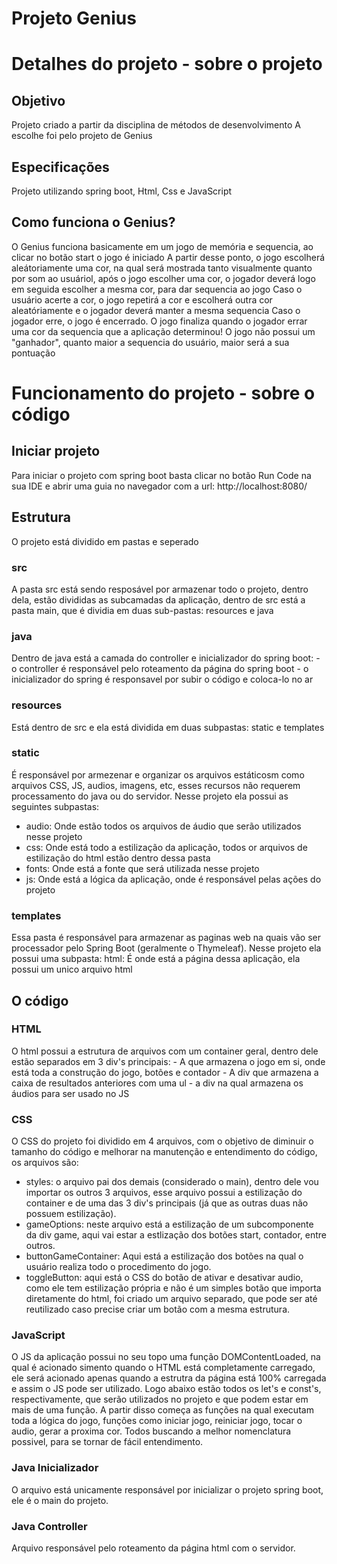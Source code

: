 # Projeto Genius 

# Detalhes do projeto - sobre o projeto

## Objetivo
  Projeto criado a partir da disciplina de métodos de desenvolvimento
  A escolhe foi pelo projeto de Genius

## Especificações
  Projeto utilizando spring boot, Html, Css e JavaScript

## Como funciona o Genius?
  O Genius funciona basicamente em um jogo de memória e sequencia, ao clicar no botão start o jogo é iniciado
  A partir desse ponto, o jogo escolherá aleátoriamente uma cor, na qual será mostrada tanto visualmente quanto por som ao usuáriol, após o jogo escolher uma cor, o jogador deverá logo em seguida escolher a mesma cor, para dar sequencia ao jogo
  Caso o usuário acerte a cor, o jogo repetirá a cor e escolherá outra cor aleatóriamente e o jogador deverá manter a mesma sequencia
  Caso o jogador erre, o jogo é encerrado.
  O jogo finaliza quando o jogador errar uma cor da sequencia que a aplicação determinou!
  O jogo não possui um "ganhador", quanto maior a sequencia do usuário, maior será a sua pontuação

# Funcionamento do projeto - sobre o código

## Iniciar projeto
  Para iniciar o projeto com spring boot basta clicar no botão Run Code na sua IDE e abrir uma guia no navegador com a url: http://localhost:8080/

## Estrutura
  O projeto está dividido em pastas e seperado 
  
### src
  A pasta src está sendo resposável por armazenar todo o projeto, dentro dela, estão divididas as subcamadas da aplicação, dentro de src está a pasta main, que é dividia em duas sub-pastas: resources e java

### java
  Dentro de java está a camada do controller e inicializador do spring boot:
    - o controller é responsável pelo roteamento da página do spring boot 
    - o inicializador do spring é responsavel por subir o código e coloca-lo no ar

### resources
  Está dentro de src e ela está dividida em duas subpastas: static e templates

### static
  É responsável por armezenar e organizar os arquivos estáticosm como arquivos CSS, JS, audios, imagens, etc, esses recursos não requerem processamento do java ou do servidor. Nesse projeto ela possui as seguintes subpastas:
  - audio: Onde estão todos os arquivos de áudio que serão utilizados nesse projeto
  - css: Onde está todo a estilização da aplicação, todos or arquivos de estilização do html estão dentro dessa pasta
  - fonts: Onde está a fonte que será utilizada nesse projeto
  - js: Onde está a lógica da aplicação, onde é responsável pelas ações do projeto

### templates
  Essa pasta é responsável para armazenar as paginas web na quais vão ser processador pelo Spring Boot (geralmente o Thymeleaf). Nesse projeto ela possui uma subpasta:
  html: É onde está a página dessa aplicação, ela possui um unico arquivo html

## O código

### HTML
  O html possui a estrutura de arquivos com um container geral, dentro dele estão separados em 3 div's principais:
    - A que armazena o jogo em si, onde está toda a construção do jogo, botões e contador
    - A div que armazena a caixa de resultados anteriores com uma ul
    - a div na qual armazena os áudios para ser usado no JS

### CSS
  O CSS do projeto foi dividido em 4 arquivos, com o objetivo de diminuir o tamanho do código e melhorar na manutenção e entendimento do código, os arquivos são:
   - styles: o arquivo pai dos demais (considerado o main), dentro dele vou importar os outros 3 arquivos, esse arquivo possui a estilização do container e de uma das 3 div's principais (já que as outras duas não possuem estilização).
   - gameOptions: neste arquivo está a estilização de um subcomponente da div game, aqui vai estar a estlização dos botões start, contador, entre outros.
   - buttonGameContainer: Aqui está a estilização dos botões na qual o usuário realiza todo o procedimento do jogo.
   - toggleButton: aqui está o CSS do botão de ativar e desativar audio, como ele tem estilização própria e não é um simples botão que importa diretamente do html, foi criado um arquivo separado, que pode ser até reutilizado caso precise criar um botão com a mesma estrutura.

### JavaScript
  O JS da aplicação possui no seu topo uma função DOMContentLoaded, na qual é acionado simento quando o HTML está completamente carregado, ele será acionado apenas quando a estrutra da página está 100% carregada e assim o JS pode ser utilizado. 
  Logo abaixo estão todos os let's e const's, respectivamente, que serão utilizados no projeto e que podem estar em mais de uma função.
  A partir disso começa as funções na qual executam toda a lógica do jogo, funções como iniciar jogo, reiniciar jogo, tocar o audio, gerar a proxima cor. Todos buscando a melhor nomenclatura possivel, para se tornar de fácil entendimento.

### Java Inicializador
  O arquivo está unicamente responsável por inicializar o projeto spring boot, ele é o main do projeto.

### Java Controller
  Arquivo responsável pelo roteamento da página html com o servidor.
